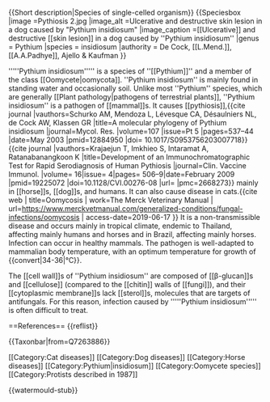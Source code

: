 {{Short description|Species of single-celled organism}}
{{Speciesbox
|image =Pythiosis 2.jpg
|image_alt =Ulcerative and destructive skin lesion in a dog caused by "Pythium insidiosum"
|image_caption =[[Ulcerative]] and destructive [[skin lesion]] in a dog caused by ''Pythium insidiosum''
|genus = Pythium
|species = insidiosum
|authority = De Cock, [[L.Mend.]], [[A.A.Padhye]], Ajello & Kaufman
}}

'''''Pythium insidiosum''''' is a species of ''[[Pythium]]'' and a member of the class [[Oomycete|oomycota]]. ''Pythium insidiosum'' is mainly found in standing water and occasionally soil. Unlike most ''Pythium'' species, which are generally [[Plant pathology|pathogens of terrestrial plants]], ''Pythium insidiosum'' is a pathogen of [[mammal]]s. It causes [[pythiosis]],<ref name="pmid12884950">{{cite journal |vauthors=Schurko AM, Mendoza L, Lévesque CA, Désaulniers NL, de Cock AW, Klassen GR |title=A molecular phylogeny of Pythium insidiosum |journal=Mycol. Res. |volume=107 |issue=Pt 5 |pages=537–44 |date=May 2003 |pmid=12884950 |doi= 10.1017/S0953756203007718}}</ref><ref name="pmid19225072">{{cite journal |vauthors=Krajaejun T, Imkhieo S, Intaramat A, Ratanabanangkoon K |title=Development of an Immunochromatographic Test for Rapid Serodiagnosis of Human Pythiosis |journal=Clin. Vaccine Immunol. |volume= 16|issue= 4|pages= 506–9|date=February 2009 |pmid=19225072 |doi=10.1128/CVI.00276-08 |url= |pmc=2668273}}</ref> mainly in [[horse]]s, [[dog]]s, and humans. It can also cause disease in cats.<ref name="Merck_oo">{{cite web | title=Oomycosis | work=The Merck Veterinary Manual | url=https://www.merckvetmanual.com/generalized-conditions/fungal-infections/oomycosis | access-date=2019-06-17 }}</ref>  It is a non-transmissible disease and occurs mainly in tropical climate, endemic to Thailand, affecting mainly humans and horses and in Brazil, affecting mainly horses. Infection can occur in healthy mammals. The pathogen is well-adapted to mammalian body temperature, with an optimum temperature for growth of {{convert|34-36|°C}}.

The [[cell wall]]s of ''Pythium insidiosum'' are composed of [[β-glucan]]s and [[cellulose]] (compared to the [[chitin]] walls of [[fungi]]), and their [[cytoplasmic membrane]]s lack [[sterol]]s, molecules that are targets of antifungals. For this reason, infection caused by '''''Pythium insidiosum''''' is often difficult to treat.

==References==
{{reflist}}

{{Taxonbar|from=Q7263886}}

[[Category:Cat diseases]]
[[Category:Dog diseases]]
[[Category:Horse diseases]]
[[Category:Pythium|insidiosum]]
[[Category:Oomycete species]]
[[Category:Protists described in 1987]]

{{watermould-stub}}